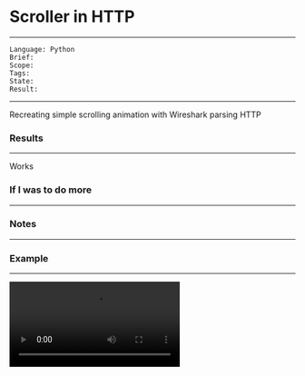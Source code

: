 # Scroller in HTTP

---
```
Language: Python
Brief: 
Scope: 
Tags: 
State: 
Result: 
```
---

Recreating simple scrolling animation with Wireshark parsing HTTP

### Results

---

Works

### If I was to do more

---

### Notes

---

### Example 

---

![let's go to video](/Users/pickard/projects/100_days_of_code_2022/day_40/media/sr.mov)